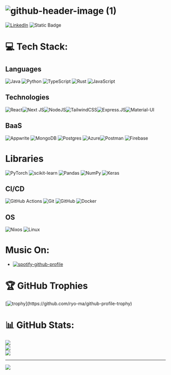 # ![github-header-image (1)](https://github.com/user-attachments/assets/fba790e9-d6a7-4b04-a54d-2b5c535574e2)
[![LinkedIn](https://img.shields.io/badge/LinkedIn-%230077B5.svg?logo=linkedin&logoColor=white)](https://linkedin.com/in/https://www.linkedin.com/in/aniruddhachowdhury231/) ![Static Badge](https://img.shields.io/badge/discord-kaka.shi-blue)
# 💻 Tech Stack:

## Languages
![Java](https://img.shields.io/badge/java-%23ED8B00.svg?style=for-the-badge&logo=openjdk&logoColor=white) ![Python](https://img.shields.io/badge/python-3670A0?style=for-the-badge&logo=python&logoColor=ffdd54) ![TypeScript](https://img.shields.io/badge/typescript-%23007ACC.svg?style=for-the-badge&logo=typescript&logoColor=white) ![Rust](https://img.shields.io/badge/rust-%23000000.svg?style=for-the-badge&logo=rust&logoColor=white) ![JavaScript](https://img.shields.io/badge/JavaScript-F7DF1E?style=for-the-badge&logo=JavaScript&logoColor=white)
## Technologies
![React](https://img.shields.io/badge/react-%2320232a.svg?style=for-the-badge&logo=react&logoColor=%2361DAFB)![Next JS](https://img.shields.io/badge/Next-black?style=for-the-badge&logo=next.js&logoColor=white)![NodeJS](https://img.shields.io/badge/node.js-6DA55F?style=for-the-badge&logo=node.js&logoColor=white)![TailwindCSS](https://img.shields.io/badge/tailwindcss-%2338B2AC.svg?style=for-the-badge&logo=tailwind-css&logoColor=white)![Express.JS](https://img.shields.io/badge/Express.js-404D59?style=for-the-badge)![Material-UI](https://img.shields.io/badge/Material--UI-0081CB?style=for-the-badge&logo=material-ui&logoColor=white)

## BaaS
![Appwrite](https://img.shields.io/badge/Appwrite-%23FD366E.svg?style=for-the-badge&logo=appwrite&logoColor=white) ![MongoDB](https://img.shields.io/badge/MongoDB-%234ea94b.svg?style=for-the-badge&logo=mongodb&logoColor=white) ![Postgres](https://img.shields.io/badge/postgres-%23316192.svg?style=for-the-badge&logo=postgresql&logoColor=white) ![Azure](https://img.shields.io/badge/azure-%230072C6.svg?style=for-the-badge&logo=microsoftazure&logoColor=white)![Postman](https://img.shields.io/badge/Postman-FF6C37?style=for-the-badge&logo=postman&logoColor=white) ![Firebase](https://img.shields.io/badge/firebase-a08021?style=for-the-badge&logo=firebase&logoColor=ffcd34) 

# Libraries
![PyTorch](https://img.shields.io/badge/PyTorch-%23EE4C2C.svg?style=for-the-badge&logo=PyTorch&logoColor=white) ![scikit-learn](https://img.shields.io/badge/scikit--learn-%23F7931E.svg?style=for-the-badge&logo=scikit-learn&logoColor=white) ![Pandas](https://img.shields.io/badge/pandas-%23150458.svg?style=for-the-badge&logo=pandas&logoColor=white) ![NumPy](https://img.shields.io/badge/numpy-%23013243.svg?style=for-the-badge&logo=numpy&logoColor=white) ![Keras](https://img.shields.io/badge/Keras-%23D00000.svg?style=for-the-badge&logo=Keras&logoColor=white) 

## CI/CD
![GitHub Actions](https://img.shields.io/badge/github%20actions-%232671E5.svg?style=for-the-badge&logo=githubactions&logoColor=white) ![Git](https://img.shields.io/badge/git-%23F05033.svg?style=for-the-badge&logo=git&logoColor=white) ![GitHub](https://img.shields.io/badge/github-%23121011.svg?style=for-the-badge&logo=github&logoColor=white) ![Docker](https://img.shields.io/badge/docker-%230db7ed.svg?style=for-the-badge&logo=docker&logoColor=white) 

## OS
![Nixos](https://img.shields.io/badge/NixOS-5277C3?style=for-the-badge&logo=nixos&logoColor=white) ![Linux](https://img.shields.io/badge/Linux-FCC624?style=for-the-badge&logo=linux&logoColor=black)


# Music On:
- [![spotify-github-profile](https://spotify-github-profile.kittinanx.com/api/view?uid=hgbct8p45u46ovjslwlwtw5kv&cover_image=true&theme=default&show_offline=false&background_color=121212&interchange=false&bar_color_cover=false)](https://github.com/kittinan/spotify-github-profile)
# 🏆 GitHub Trophies
 [![trophy](https://github-profile-trophy.vercel.app/?username=c7gnas&theme=radical&rank=-?)](https://github.com/ryo-ma/github-profile-trophy)



# 📊 GitHub Stats:
![](https://github-readme-stats.vercel.app/api?username=c7gnas&theme=aura&hide_border=false&include_all_commits=true&count_private=true)<br/>
![](https://github-readme-streak-stats.herokuapp.com/?user=c7gnas&theme=aura&hide_border=false)<br/> ![](https://github-readme-stats.vercel.app/api/top-langs/?username=c7gnas&theme=aura&hide_border=false&include_all_commits=true&count_private=true&layout=compact)

<!--START_SECTION:waka-->
<!--END_SECTION:waka-->


---
[![](https://visitcount.itsvg.in/api?id=c7gnas&icon=0&color=9)](https://visitcount.itsvg.in)



